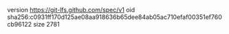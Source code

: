 version https://git-lfs.github.com/spec/v1
oid sha256:c0931ff170d125ae08aa918636b65dee84ab05ac710efaf00351ef760cb96122
size 2781
